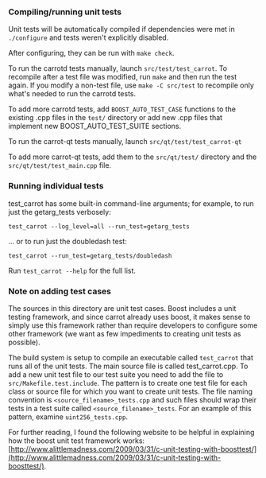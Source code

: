 ### Compiling/running unit tests

Unit tests will be automatically compiled if dependencies were met in `./configure`
and tests weren't explicitly disabled.

After configuring, they can be run with `make check`.

To run the carrotd tests manually, launch `src/test/test_carrot`. To recompile
after a test file was modified, run `make` and then run the test again. If you
modify a non-test file, use `make -C src/test` to recompile only what's needed
to run the carrotd tests.

To add more carrotd tests, add `BOOST_AUTO_TEST_CASE` functions to the existing
.cpp files in the `test/` directory or add new .cpp files that
implement new BOOST_AUTO_TEST_SUITE sections.

To run the carrot-qt tests manually, launch `src/qt/test/test_carrot-qt`

To add more carrot-qt tests, add them to the `src/qt/test/` directory and
the `src/qt/test/test_main.cpp` file.

### Running individual tests

test_carrot has some built-in command-line arguments; for
example, to run just the getarg_tests verbosely:

    test_carrot --log_level=all --run_test=getarg_tests

... or to run just the doubledash test:

    test_carrot --run_test=getarg_tests/doubledash

Run `test_carrot --help` for the full list.

### Note on adding test cases

The sources in this directory are unit test cases.  Boost includes a
unit testing framework, and since carrot already uses boost, it makes
sense to simply use this framework rather than require developers to
configure some other framework (we want as few impediments to creating
unit tests as possible).

The build system is setup to compile an executable called `test_carrot`
that runs all of the unit tests.  The main source file is called
test_carrot.cpp. To add a new unit test file to our test suite you need 
to add the file to `src/Makefile.test.include`. The pattern is to create 
one test file for each class or source file for which you want to create 
unit tests.  The file naming convention is `<source_filename>_tests.cpp` 
and such files should wrap their tests in a test suite 
called `<source_filename>_tests`. For an example of this pattern, 
examine `uint256_tests.cpp`.

For further reading, I found the following website to be helpful in
explaining how the boost unit test framework works:
[http://www.alittlemadness.com/2009/03/31/c-unit-testing-with-boosttest/](http://www.alittlemadness.com/2009/03/31/c-unit-testing-with-boosttest/).
